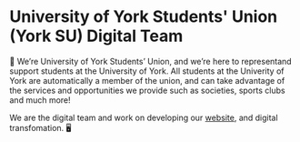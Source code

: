  # University of York Students' Union (York SU) Digital Team
 
👋 We’re University of York Students’ Union, and we’re here to representand support students at the University of York. All students at the Univerity of York are automatically a member of the union, and can take advantage of the services and opportunities we provide such as societies, sports clubs and much more!
 
 We are the digital team and work on developing our [website](yusu.org), and digital transfomation. 🖥️
